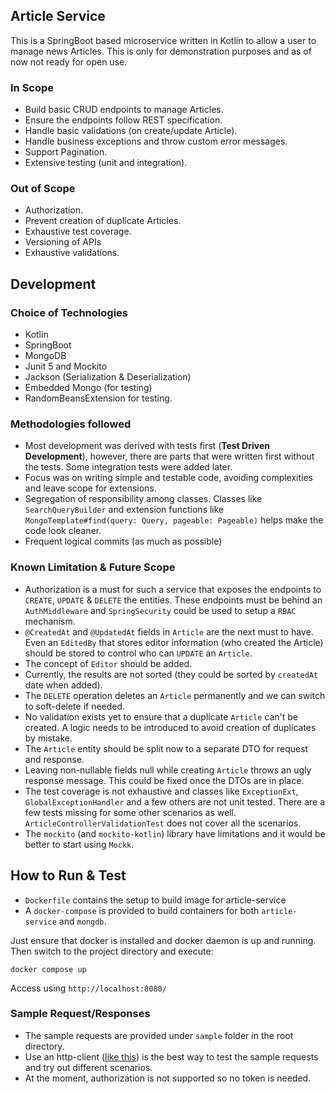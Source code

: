 ## Article Service

This is a SpringBoot based microservice written in Kotlin to allow a user to manage news Articles. This is only for demonstration purposes and as of now not ready for open use.

### In Scope
- Build basic CRUD endpoints to manage Articles.
- Ensure the endpoints follow REST specification.
- Handle basic validations (on create/update Article).
- Handle business exceptions and throw custom error messages.
- Support Pagination.
- Extensive testing (unit and integration).

### Out of Scope
- Authorization.
- Prevent creation of duplicate Articles.
- Exhaustive test coverage.
- Versioning of APIs
- Exhaustive validations.

## Development

### Choice of Technologies
- Kotlin
- SpringBoot
- MongoDB
- Junit 5 and Mockito
- Jackson (Serialization & Deserialization)
- Embedded Mongo (for testing)
- RandomBeansExtension for testing.

### Methodologies followed
- Most development was derived with tests first (**Test Driven Development**), however, there are parts that were written first without the tests. Some integration tests were added later.
- Focus was on writing simple and testable code, avoiding complexities and leave scope for extensions.
- Segregation of responsibility among classes. Classes like `SearchQueryBuilder` and extension functions like `MongoTemplate#find(query: Query, pageable: Pageable)` helps make the code look cleaner.
- Frequent logical commits (as much as possible)

### Known Limitation & Future Scope 
- Authorization is a must for such a service that exposes the endpoints to `CREATE`, `UPDATE` & `DELETE` the entities. These endpoints must be behind an `AuthMiddleware` and `SpringSecurity` could be used to setup a `RBAC` mechanism.
- `@CreatedAt` and `@UpdatedAt` fields in `Article` are the next must to have. Even an `EditedBy` that stores editor information (who created the Article) should be stored to control who can `UPDATE` an `Article`.
- The concept of `Editor` should be added.
- Currently, the results are not sorted (they could be sorted by `createdAt` date when added).
- The `DELETE` operation deletes an `Article` permanently and we can switch to soft-delete if needed.
- No validation exists yet to ensure that a duplicate `Article` can't be created. A logic needs to be introduced to avoid creation of duplicates by mistake.
- The `Article` entity should be split now to a separate DTO for request and response.
- Leaving non-nullable fields null while creating `Article` throws an ugly response message. This could be fixed once the DTOs are in place.  
- The test coverage is not exhaustive and classes like `ExceptionExt`, `GlobalExceptionHandler` and a few others are not unit tested. There are a few tests missing for some other scenarios as well. `ArticleControllerValidationTest` does not cover all the scenarios. 
- The `mockito` (and `mockito-kotlin`) library have limitations and it would be better to start using `Mockk`.

## How to Run & Test
- `Dockerfile` contains the setup to build image for article-service
- A `docker-compose` is provided to build containers for both `article-service` and `mongdb`.

Just ensure that docker is installed and docker daemon is up and running. Then switch to the project directory and execute:
```
docker compose up
```

Access using `http://localhost:8080/`

### Sample Request/Responses
- The sample requests are provided under `sample` folder in the root directory.
- Use an http-client ([like this](https://www.jetbrains.com/help/idea/http-client-in-product-code-editor.html)) is the best way to test the sample requests and try out different scenarios.
- At the moment, authorization is not supported so no token is needed.